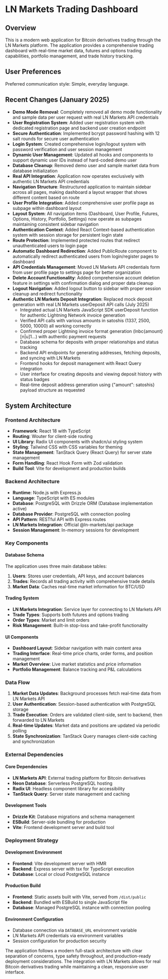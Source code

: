 # LN Markets Trading Dashboard

## Overview

This is a modern web application for Bitcoin derivatives trading through the LN Markets platform. The application provides a comprehensive trading dashboard with real-time market data, futures and options trading capabilities, portfolio management, and trade history tracking.

## User Preferences

Preferred communication style: Simple, everyday language.

## Recent Changes (January 2025)

- **Demo Mode Removal**: Completely removed all demo mode functionality and sample data per user request with real LN Markets API credentials
- **User Registration System**: Added user registration system with dedicated registration page and backend user creation endpoint
- **Secure Authentication**: Implemented bcrypt password hashing with 12 salt rounds for secure user authentication
- **Login System**: Created comprehensive login/logout system with password verification and user session management
- **Dynamic User Management**: Updated all hooks and components to support dynamic user IDs instead of hard-coded demo user
- **Database Cleanup**: Removed demo user and sample market data from database initialization
- **Real API Integration**: Application now operates exclusively with authentic LN Markets API credentials
- **Navigation Structure**: Restructured application to maintain sidebar across all pages, making dashboard a layout wrapper that shows different content based on route
- **User Profile Integration**: Added comprehensive user profile page as subpage within dashboard layout
- **Layout System**: All navigation items (Dashboard, User Profile, Futures, Options, History, Portfolio, Settings) now operate as subpages maintaining consistent sidebar navigation
- **Authentication Context**: Added React Context-based authentication system with session storage for persistent login state
- **Route Protection**: Implemented protected routes that redirect unauthenticated users to login page
- **Automatic Dashboard Redirection**: Added PublicRoute component to automatically redirect authenticated users from login/register pages to dashboard
- **API Credentials Management**: Moved LN Markets API credentials form from user profile page to settings page for better organization
- **Delete Account Functionality**: Added comprehensive account deletion feature in settings with confirmation dialog and proper data cleanup
- **Logout Navigation**: Added logout button to sidebar with proper session cleanup and redirect functionality
- **Authentic LN Markets Deposit Integration**: Replaced mock deposit generation with real LN Markets userDeposit API calls (July 2025)
  - Integrated actual LN Markets JavaScript SDK userDeposit function for authentic Lightning Network invoice generation
  - Verified API calls with various amounts in satoshis (1337, 2500, 5000, 10000) all working correctly
  - Confirmed proper Lightning invoice format generation (lnbc{amount}[n|u]1...) with authentic payment requests
  - Database schema for deposits with proper relationships and status tracking
  - Backend API endpoints for generating addresses, fetching deposits, and syncing with LN Markets
  - Frontend hooks for deposit management with React Query integration
  - User interface for creating deposits and viewing deposit history with status badges
  - Real-time deposit address generation using {"amount": satoshis} payload structure as requested

## System Architecture

### Frontend Architecture
- **Framework**: React 18 with TypeScript
- **Routing**: Wouter for client-side routing
- **UI Library**: Radix UI components with shadcn/ui styling system
- **Styling**: Tailwind CSS with CSS variables for theming
- **State Management**: TanStack Query (React Query) for server state management
- **Form Handling**: React Hook Form with Zod validation
- **Build Tool**: Vite for development and production builds

### Backend Architecture
- **Runtime**: Node.js with Express.js
- **Language**: TypeScript with ES modules
- **Database**: PostgreSQL with Drizzle ORM (Database implementation active)
- **Database Provider**: PostgreSQL with connection pooling
- **API Pattern**: RESTful API with Express routes
- **LN Markets Integration**: Official @ln-markets/api package
- **Session Management**: In-memory sessions for development

### Key Components

#### Database Schema
The application uses three main database tables:
1. **Users**: Stores user credentials, API keys, and account balances
2. **Trades**: Records all trading activity with comprehensive trade details
3. **Market Data**: Caches real-time market information for BTC/USD

#### Trading System
- **LN Markets Integration**: Service layer for connecting to LN Markets API
- **Trade Types**: Supports both futures and options trading
- **Order Types**: Market and limit orders
- **Risk Management**: Built-in stop-loss and take-profit functionality

#### UI Components
- **Dashboard Layout**: Sidebar navigation with main content area
- **Trading Interface**: Real-time price charts, order forms, and position management
- **Market Overview**: Live market statistics and price information
- **Portfolio Management**: Balance tracking and P&L calculations

### Data Flow

1. **Market Data Updates**: Background processes fetch real-time data from LN Markets API
2. **User Authentication**: Session-based authentication with PostgreSQL storage
3. **Trade Execution**: Orders are validated client-side, sent to backend, then forwarded to LN Markets
4. **Real-time Updates**: Market data and positions are updated via periodic polling
5. **State Synchronization**: TanStack Query manages client-side caching and synchronization

### External Dependencies

#### Core Dependencies
- **LN Markets API**: External trading platform for Bitcoin derivatives
- **Neon Database**: Serverless PostgreSQL hosting
- **Radix UI**: Headless component library for accessibility
- **TanStack Query**: Server state management and caching

#### Development Tools
- **Drizzle Kit**: Database migrations and schema management
- **ESBuild**: Server-side bundling for production
- **Vite**: Frontend development server and build tool

### Deployment Strategy

#### Development Environment
- **Frontend**: Vite development server with HMR
- **Backend**: Express server with tsx for TypeScript execution
- **Database**: Local or cloud PostgreSQL instance

#### Production Build
- **Frontend**: Static assets built with Vite, served from `/dist/public`
- **Backend**: Bundled with ESBuild to single JavaScript file
- **Database**: Managed PostgreSQL instance with connection pooling

#### Environment Configuration
- Database connection via `DATABASE_URL` environment variable
- LN Markets API credentials via environment variables
- Session configuration for production security

The application follows a modern full-stack architecture with clear separation of concerns, type safety throughout, and production-ready deployment considerations. The integration with LN Markets allows for real Bitcoin derivatives trading while maintaining a clean, responsive user interface.